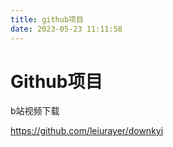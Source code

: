 ```yaml
---
title: github项目
date: 2023-05-23 11:11:58
---
```


# Github项目

b站视频下载

https://github.com/leiurayer/downkyi

